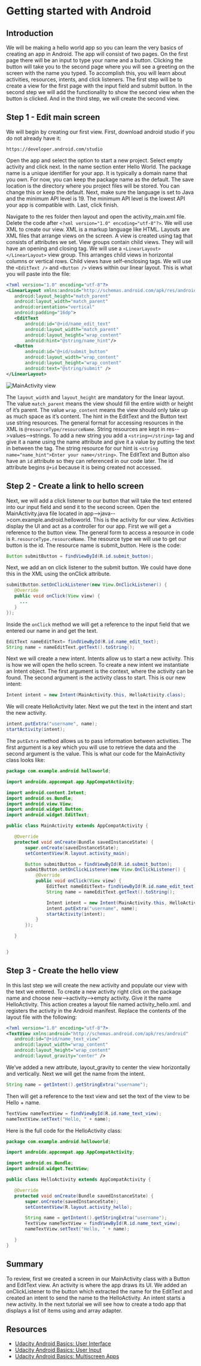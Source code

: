 

# Getting started with Android


## Introduction

We will be making a hello world app so you can learn the very basics of creating an app in Android. The app will consist of two pages. On the first page there will be an input to type your name and a button. Clicking the button will take you to the second page where you will see a greeting on the screen with the name you typed. To accomplish this, you will learn about activities, resources, intents, and click listeners. The first step will be to create a view for the first page with the input field and submit button. In the second step we will add the functionality to show the second view when the button is clicked. And in the third step, we will create the second view.

## Step 1 - Edit main screen

We will begin by creating our first view. First, download android studio if you do not already have it:

```
https://developer.android.com/studio
```

Open the app and select the option to start a new project. Select empty activity and click next.  In the name section enter Hello World. The package name is a unique identifier for your app. It is typically a domain name that you own. For now, you can keep the package name as the default. The save location is the directory where you project files will be stored. You can change this or keep the default. Next, make sure the language is set to Java and the minimum API level is 19. The minimum API level is the lowest API your app is compatible with. Last, click finish. 

Navigate to the res folder then layout and open the activity_main.xml file. Delete the code after `<?xml version="1.0" encoding="utf-8"?>`. We will use XML to create our view. XML is a markup language like HTML. Layouts are XML files that arrange views on the screen. A view is created using tag that consists of attributes we set. View groups contain child views. They will will have an opening and closing tag. We will use a `<LinearLayout></LinearLayout>` view group. This arranges child views in horizontal columns or vertical rows. Child views have self-enclosing tags. We will use the `<EditText />` and `<Button />` views within our linear layout.  This is what you will paste into the file:

```xml
<?xml version="1.0" encoding="utf-8"?>
<LinearLayout xmlns:android="http://schemas.android.com/apk/res/android"
   android:layout_height="match_parent"
   android:layout_width="match_parent"
   android:orientation="vertical"
   android:padding="16dp">
   <EditText
       android:id="@+id/name_edit_text"
       android:layout_width="match_parent"
       android:layout_height="wrap_content"
       android:hint="@string/name_hint"/>
   <Button
       android:id="@+id/submit_button"
       android:layout_width="wrap_content"
       android:layout_height="wrap_content"
       android:text="@string/submit" />
</LinearLayout>
```

![MainActivity view](https://github.com/albertaw/androidtutorial/blob/master/01-HelloWorld/android_hello_world_main_activity.png)

The `layout_width` and `layout_height` are mandatory for the linear layout. The value `match_parent` means the view should fill the entire width or height of it’s parent. The value `wrap_content` means the view should only take up as much space as it’s content.  The hint in the EditText and the Button text use string resources. The general format for accessing resources in the XML is `@resourceType/resourceName`.  String resources are kept in res-->values-->strings.  To add a new string you add a `<string></string>` tag and give it a name using the name attribute and give it a value by putting the text in between the tag. The string resource for our hint is `<string name="name_hint">Enter your name</string>`.  The EditText and Button also have an `id` attribute so they can referenced in our code later.  The id attribute begins `@+id` because it is being created not accessed. 

## Step 2 - Create a link to hello screen


Next, we will add a click listener to our button that will take the text entered into our input field and send it to the second screen. Open the MainActivity.java file located in app-->java-->com.example.android.helloworld. This is the activity for our view. Activities display the UI and act as a controller for our app. First we will get a reference to the button view. The general form to access a resource in code is `R.resourceType.resourceName`. The resource type we will use to get our button is the id. The resource name is submit_button. Here is the code:

``` java
Button submitButton = findViewById(R.id.submit_button);
```

Next, we add an on click listener to the submit button. We could have done this in the XML using the onClick attribute. 

```java
submitButton.setOnClickListener(new View.OnClickListener() {
   @Override
   public void onClick(View view) {
     ...
   }
});
```

Inside the `onClick` method  we will get a reference to the input field that we entered our name in and get the text.

```java
EditText nameEditText= findViewById(R.id.name_edit_text);
String name = nameEditText.getText().toString();
```

Next we will create a new intent. Intents allow us to start a new activity. This is how we will open the hello screen.  To create a new intent we instantiate an Intent object. The first argument is the context, where the activity can be found. The second argument is the activity class to start. This is our new intent:

```java
Intent intent = new Intent(MainActivity.this, HelloActivity.class);
```

We will create HelloActivity later. Next we put the text in the intent and start the new activity.

```java
intent.putExtra("username", name);
startActivity(intent);
```

The `putExtra` method allows us to pass information between activities. The first argument is a key which you will use to retrieve the data and the second argument is the value. This is what our code for the MainActivity class looks like:

```java
package com.example.android.helloworld;

import androidx.appcompat.app.AppCompatActivity;

import android.content.Intent;
import android.os.Bundle;
import android.view.View;
import android.widget.Button;
import android.widget.EditText;

public class MainActivity extends AppCompatActivity {

   @Override
   protected void onCreate(Bundle savedInstanceState) {
       super.onCreate(savedInstanceState);
       setContentView(R.layout.activity_main);

       Button submitButton = findViewById(R.id.submit_button);
       submitButton.setOnClickListener(new View.OnClickListener() {
           @Override
           public void onClick(View view) {
               EditText nameEditText= findViewById(R.id.name_edit_text);
               String name = nameEditText.getText().toString();

               Intent intent = new Intent(MainActivity.this, HelloActivity.class);
               intent.putExtra("username", name);
               startActivity(intent);
           }
       });

   }


}
```

## Step 3 -  Create the hello view


In this last step we will create the new activity and populate our view with the text we entered. To create a new activity right click on the package name and choose new-->activity-->empty activity. Give it the name HelloActivity. This action creates a layout file named activity_hello.xml. and registers the activity in the Android manifest. Replace the contents of the layout file with the following:

```xml
<?xml version="1.0" encoding="utf-8"?>
<TextView xmlns:android="http://schemas.android.com/apk/res/android"
   android:id="@+id/name_text_view"
   android:layout_width="wrap_content"
   android:layout_height="wrap_content"
   android:layout_gravity="center" />
```

We’ve added a new attribute, layout_gravity to center the view horizontally and vertically. Next we will get the name from the intent.

```java
String name = getIntent().getStringExtra("username");
```

Then will get a reference to the text view and set the text of the view to be Hello +  name.

```java
TextView nameTextView = findViewById(R.id.name_text_view);
nameTextView.setText("Hello, " + name);
```

Here is the full code for the HelloActivity class:

```java
package com.example.android.helloworld;

import androidx.appcompat.app.AppCompatActivity;

import android.os.Bundle;
import android.widget.TextView;

public class HelloActivity extends AppCompatActivity {

   @Override
   protected void onCreate(Bundle savedInstanceState) {
       super.onCreate(savedInstanceState);
       setContentView(R.layout.activity_hello);

       String name = getIntent().getStringExtra("username");
       TextView nameTextView = findViewById(R.id.name_text_view);
       nameTextView.setText("Hello, " + name);

   }
}
```


## Summary


To review, first we created a screen in our MainActivity class with a Button and EditText view. An activity is where the app draws its UI. We added an onClickListener to the button which extracted the name for the EditText and created an intent to send the name to the HelloActivity. An intent starts a new activity. In the next tutorial we will see how to create a todo app that displays a list of items using and array adapter.

## Resources


- [Udacity Android Basics: User Interface](https://www.udacity.com/course/android-basics-user-interface--ud834)
- [Udacity Android Basics: User Input](https://www.udacity.com/course/android-basics-user-input--ud836)
- [Udacity Android Basics: Multiscreen Apps](https://www.udacity.com/course/android-basics-multiscreen-apps--ud839)

